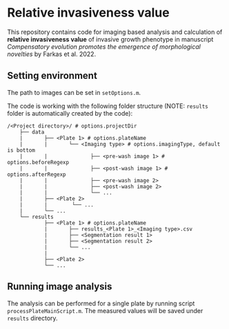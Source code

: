 
# Relative invasiveness value

This repository contains code for imaging based analysis and calculation of **relative invasiveness value** of invasive growth phenotype in manuscript *Compensatory evolution promotes the emergence of morphological novelties* by Farkas et al. 2022.

## Setting environment

The path to images can be set in ```setOptions.m```.

The code is working with the following folder structure (NOTE: ```results``` folder is automatically created by the code):

```
/<Project directory>/ # options.projectDir
    ├── data
    |       ├── <Plate 1> # options.plateName
    |       |       └── <Imaging type> # options.imagingType, default is bottom
    |       |              ├── <pre-wash image 1> # options.beforeRegexp
    |       |              ├── <post-wash image 1> # options.afterRegexp
    |       |              ├── <pre-wash image 2>
    |       |              ├── <post-wash image 2>
    |       |              └── ...
    |       ├── <Plate 2> 
    |       |        └── ...
    |       └── ...
    └── results
            ├── <Plate 1> # options.plateName
            |       ├── results_<Plate 1>_<Imaging type>.csv
            |       ├── <Segmentation result 1>
            |       ├── <Segmentation result 2>
            |       └── ...
            |       
            ├── <Plate 2> 
            └── ...
```

## Running image analysis

The analysis can be performed for a single plate by running script ```processPlateMainScript.m```. The measured values will be saved under ```results``` directory.
